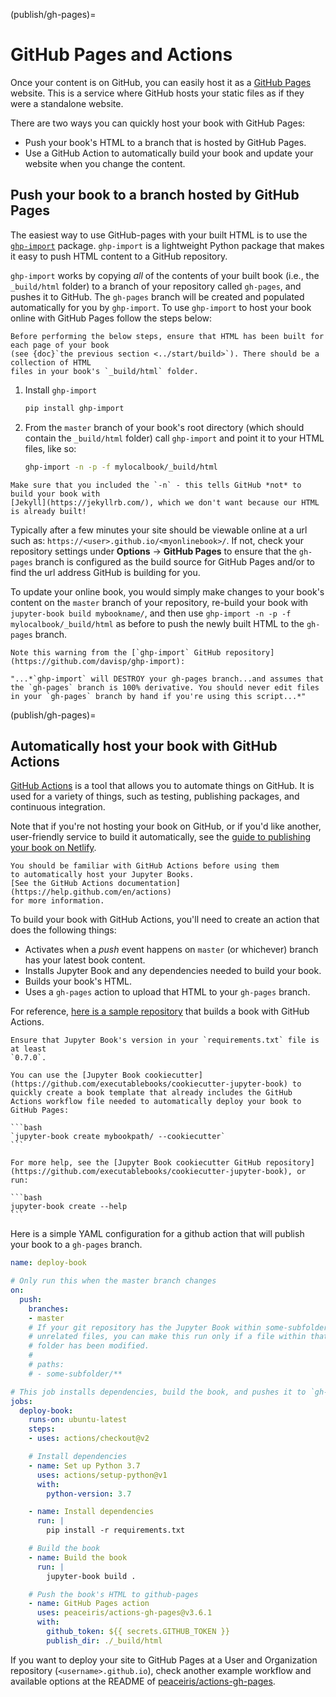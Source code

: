 (publish/gh-pages)=
# GitHub Pages and Actions

Once your content is on GitHub, you can easily host it as a [GitHub Pages](https://docs.github.com/en/github/working-with-github-pages) website. This is a service where GitHub hosts your static files as if they were a standalone website.

There are two ways you can quickly host your book with GitHub Pages:

* Push your book's HTML to a branch that is hosted
  by GitHub Pages.
* Use a GitHub Action to automatically build your book
  and update your website when you change the content.

## Push your book to a branch hosted by GitHub Pages

The easiest way to use GitHub-pages with your built HTML is to use the [`ghp-import`](https://github.com/davisp/ghp-import) package. `ghp-import` is a lightweight Python package that makes it easy to push HTML content to a GitHub repository.

`ghp-import` works by copying *all* of the contents of your built book (i.e., the `_build/html` folder) to a branch of your repository called `gh-pages`, and pushes it to GitHub. The `gh-pages` branch will be created and populated automatically for you by `ghp-import`. To use `ghp-import` to host your book online with GitHub Pages follow the steps below:

```{note}
Before performing the below steps, ensure that HTML has been built for each page of your book
(see {doc}`the previous section <../start/build>`). There should be a collection of HTML
files in your book's `_build/html` folder.
```

1. Install `ghp-import`

   ```bash
   pip install ghp-import
   ```

2. From the `master` branch of your book's root directory (which should contain the `_build/html` folder) call `ghp-import` and point it to your HTML files, like so:

   ```bash
   ghp-import -n -p -f mylocalbook/_build/html
   ```

```{warning}
Make sure that you included the `-n` - this tells GitHub *not* to build your book with
[Jekyll](https://jekyllrb.com/), which we don't want because our HTML is already built!
```

Typically after a few minutes your site should be viewable online at a url such as: `https://<user>.github.io/<myonlinebook>/`. If not, check your repository settings under **Options** -> **GitHub Pages** to ensure that the `gh-pages` branch is configured as the build source for GitHub Pages and/or to find the url address GitHub is building for you.

To update your online book, you would simply make changes to your book's content on the `master` branch of your repository, re-build your book with `jupyter-book build mybookname/`, and then use `ghp-import -n -p -f mylocalbook/_build/html` as before to push the newly built HTML to the `gh-pages` branch.

```{warning}
Note this warning from the [`ghp-import` GitHub repository](https://github.com/davisp/ghp-import):

"...*`ghp-import` will DESTROY your gh-pages branch...and assumes that the `gh-pages` branch is 100% derivative. You should never edit files in your `gh-pages` branch by hand if you're using this script...*"
```

(publish/gh-pages)=
## Automatically host your book with GitHub Actions

[GitHub Actions](https://docs.github.com/en/actions) is a tool that allows you to automate things on GitHub.
It is used for a variety of things, such as testing, publishing packages, and continuous integration.

Note that if you're not hosting your book on GitHub,
or if you'd like another, user-friendly service to build it automatically,
see the [guide to publishing your book on Netlify](publish/netlify).

```{note}
You should be familiar with GitHub Actions before using them
to automatically host your Jupyter Books.
[See the GitHub Actions documentation](https://help.github.com/en/actions)
for more information.
```

To build your book with GitHub Actions, you'll need to create
an action that does the following things:

* Activates when a *push* event happens on `master` (or whichever)
  branch has your latest book content.
* Installs Jupyter Book and any dependencies needed to build
  your book.
* Builds your book's HTML.
* Uses a `gh-pages` action to upload that HTML to your `gh-pages` branch.

For reference, [here is a sample repository](https://github.com/executablebooks/github-action-demo)
that builds a book with GitHub Actions.

```{note}
Ensure that Jupyter Book's version in your `requirements.txt` file is at least
`0.7.0`.
```

````{tip}
You can use the [Jupyter Book cookiecutter](https://github.com/executablebooks/cookiecutter-jupyter-book) to quickly create a book template that already includes the GitHub Actions workflow file needed to automatically deploy your book to GitHub Pages:

```bash
`jupyter-book create mybookpath/ --cookiecutter`
```

For more help, see the [Jupyter Book cookiecutter GitHub repository](https://github.com/executablebooks/cookiecutter-jupyter-book), or run:

```bash
jupyter-book create --help
```
````

Here is a simple YAML configuration
for a github action that will publish your book to a `gh-pages` branch.

```yaml
name: deploy-book

# Only run this when the master branch changes
on:
  push:
    branches:
    - master
    # If your git repository has the Jupyter Book within some-subfolder next to
    # unrelated files, you can make this run only if a file within that specific
    # folder has been modified.
    #
    # paths:
    # - some-subfolder/**

# This job installs dependencies, build the book, and pushes it to `gh-pages`
jobs:
  deploy-book:
    runs-on: ubuntu-latest
    steps:
    - uses: actions/checkout@v2

    # Install dependencies
    - name: Set up Python 3.7
      uses: actions/setup-python@v1
      with:
        python-version: 3.7

    - name: Install dependencies
      run: |
        pip install -r requirements.txt

    # Build the book
    - name: Build the book
      run: |
        jupyter-book build .

    # Push the book's HTML to github-pages
    - name: GitHub Pages action
      uses: peaceiris/actions-gh-pages@v3.6.1
      with:
        github_token: ${{ secrets.GITHUB_TOKEN }}
        publish_dir: ./_build/html
```

If you want to deploy your site to GitHub Pages at a User and Organization repository (`<username>.github.io`), check another example workflow and available options at the README of [peaceiris/actions-gh-pages](https://github.com/peaceiris/actions-gh-pages).
